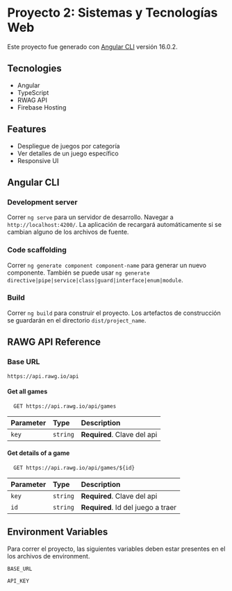 # Proyecto 2: Sistemas y Tecnologías Web

Este proyecto fue generado con [Angular CLI](https://github.com/angular/angular-cli) versión 16.0.2.


## Tecnologies

- Angular
- TypeScript
- RWAG API
- Firebase Hosting

## Features

- Despliegue de juegos por categoría
- Ver detalles de un juego específico
- Responsive UI

## Angular CLI

### Development server

Correr `ng serve` para un servidor de desarrollo. Navegar a `http://localhost:4200/`. La aplicación de recargará automáticamente si se cambian alguno de los archivos de fuente.

### Code scaffolding

Correr `ng generate component component-name` para generar un nuevo componente. También se puede usar `ng generate directive|pipe|service|class|guard|interface|enum|module`.

### Build

Correr `ng build` para construir el proyecto. Los artefactos de construcción se guardarán en el directorio `dist/project_name`.


## RAWG API Reference

### Base URL
`https://api.rawg.io/api`

#### Get all games

```http
  GET https://api.rawg.io/api/games
```

| Parameter | Type     | Description                |
| :-------- | :------- | :------------------------- |
| `key`     | `string` | **Required**. Clave del api|

#### Get details of a game

```http
  GET https://api.rawg.io/api/games/${id}
```

| Parameter | Type     | Description                       |
| :-------- | :------- | :-------------------------------- |
| `key`     | `string` | **Required**. Clave del api       |
| `id`      | `string` | **Required**. Id del juego a traer|

## Environment Variables

Para correr el proyecto, las siguientes variables deben estar presentes en el los archivos de environment.

`BASE_URL`

`API_KEY`